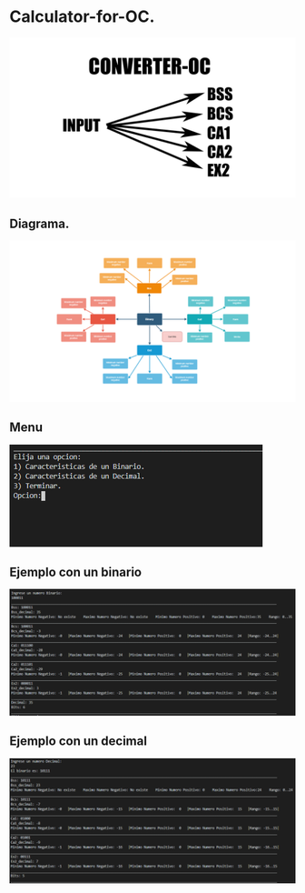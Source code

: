 # Calculator-for-OC.

<p align="center">
  <img src="Portada/converter-oc.png">
</p>

## Diagrama.
![](Portada/oc1.png)

## Menu
![](Portada/menu1.PNG)

## Ejemplo con un binario

![](Portada/menu2.PNG)

## Ejemplo con un decimal

![](Portada/menu3.PNG)

